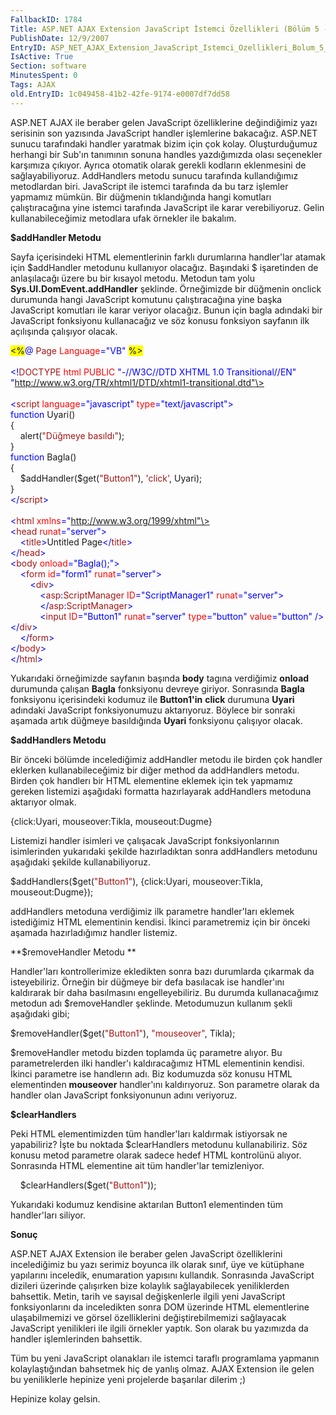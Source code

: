 ```yaml
---
FallbackID: 1784
Title: ASP.NET AJAX Extension JavaScript İstemci Özellikleri (Bölüm 5 - Handler İşlemleri)
PublishDate: 12/9/2007
EntryID: ASP_NET_AJAX_Extension_JavaScript_Istemci_Ozellikleri_Bolum_5_-_Handler_Islemleri
IsActive: True
Section: software
MinutesSpent: 0
Tags: AJAX
old.EntryID: 1c049458-41b2-42fe-9174-e0007df7dd58
---
```

ASP.NET AJAX ile beraber gelen JavaScript özelliklerine değindiğimiz
yazı serisinin son yazısında JavaScript handler işlemlerine bakacağız.
ASP.NET sunucu tarafındaki handler yaratmak bizim için çok kolay.
Oluşturduğumuz herhangi bir Sub'ın tanımının sonuna handles yazdığımızda
olası seçenekler karşımıza çıkıyor. Ayrıca otomatik olarak gerekli
kodların eklenmesini de sağlayabiliyoruz. AddHandlers metodu sunucu
tarafında kullandığımız metodlardan biri. JavaScript ile istemci
tarafında da bu tarz işlemler yapmamız mümkün. Bir düğmenin
tıklandığında hangi komutları çalıştıracağına yine istemci tarafında
JavaScript ile karar verebiliyoruz. Gelin kullanabileceğimiz metodlara
ufak örnekler ile bakalım.

**\$addHandler Metodu**

Sayfa içerisindeki HTML elementlerinin farklı durumlarına handler'lar
atamak için \$addHandler metodunu kullanıyor olacağız. Başındaki \$
işaretinden de anlaşılacağı üzere bu bir kısayol metodu. Metodun tam
yolu **Sys.UI.DomEvent.addHandler** şeklinde. Örneğimizde bir düğmenin
onclick durumunda hangi JavaScript komutunu çalıştıracağına yine başka
JavaScript komutları ile karar veriyor olacağız. Bunun için bagla
adındaki bir JavaScript fonksiyonu kullanacağız ve söz konusu fonksiyon
sayfanın ilk açılışında çalışıyor olacak.

<span style="background:yellow; ">\<%</span><span
style="color:blue; ">@</span><span> <span
style="color:#A31515; ">Page</span> <span
style="color:red; ">Language</span><span
style="color:blue; ">="VB"</span> <span
style="background:yellow; ">%\></span></span>\
  \
 <span style="color:blue; ">\<!</span><span
style="color:#A31515; ">DOCTYPE</span><span> <span
style="color:red; ">html</span> <span style="color:red; ">PUBLIC</span>
<span style="color:blue; ">"-//W3C//DTD XHTML 1.0
Transitional//EN"</span> <span
style="color:blue; ">"http://www.w3.org/TR/xhtml1/DTD/xhtml1-transitional.dtd"\></span></span>\
 <span style="color:blue; "> </span>\
 <span style="color:blue; ">\<</span><span
style="color:#A31515; ">script</span><span> <span
style="color:red; ">language</span><span
style="color:blue; ">="javascript"</span> <span
style="color:red; ">type</span><span
style="color:blue; ">="text/javascript"\></span></span>\
 <span style="color:blue; ">function</span><span> Uyari()</span>\
 <span>{</span>\
 <span>    alert(<span style="color:#A31515; ">"Düğmeye
basıldı"</span>);</span>\
 <span>}</span>\
 <span style="color:blue; ">function</span><span> Bagla()</span>\
 <span>{</span>\
 <span>    \$addHandler(\$get(<span
style="color:#A31515; ">"Button1"</span>), <span
style="color:#A31515; ">'click'</span>, Uyari);</span>\
 <span>}</span>\
 <span style="color:blue; ">\</</span><span
style="color:#A31515; ">script</span><span
style="color:blue; ">\></span>\
 <span style="color:blue; "> </span>\
 <span style="color:blue; ">\<</span><span
style="color:#A31515; ">html</span><span> <span
style="color:red; ">xmlns</span><span
style="color:blue; ">="http://www.w3.org/1999/xhtml"\></span></span>\
 <span style="color:blue; ">\<</span><span
style="color:#A31515; ">head</span><span> <span
style="color:red; ">runat</span><span
style="color:blue; ">="server"\></span></span>\
 <span>    <span style="color:blue; ">\<</span><span
style="color:#A31515; ">title</span><span
style="color:blue; ">\></span>Untitled Page<span
style="color:blue; ">\</</span><span
style="color:#A31515; ">title</span><span
style="color:blue; ">\></span></span>\
 <span style="color:blue; ">\</</span><span
style="color:#A31515; ">head</span><span style="color:blue; ">\></span>\
 <span style="color:blue; ">\<</span><span
style="color:#A31515; ">body</span><span> <span
style="color:red; ">onload</span><span
style="color:blue; ">="Bagla();"\></span></span>\
 <span>    <span style="color:blue; ">\<</span><span
style="color:#A31515; ">form</span> <span
style="color:red; ">id</span><span style="color:blue; ">="form1"</span>
<span style="color:red; ">runat</span><span
style="color:blue; ">="server"\></span></span>\
 <span>        <span style="color:blue; ">\<</span><span
style="color:#A31515; ">div</span><span
style="color:blue; ">\></span></span>\
 <span>            <span style="color:blue; ">\<</span><span
style="color:#A31515; ">asp</span><span
style="color:blue; ">:</span><span
style="color:#A31515; ">ScriptManager</span> <span
style="color:red; ">ID</span><span
style="color:blue; ">="ScriptManager1"</span> <span
style="color:red; ">runat</span><span
style="color:blue; ">="server"\></span></span>\
 <span>            <span style="color:blue; ">\</</span><span
style="color:#A31515; ">asp</span><span
style="color:blue; ">:</span><span
style="color:#A31515; ">ScriptManager</span><span
style="color:blue; ">\></span></span>\
 <span>            <span style="color:blue; ">\<</span><span
style="color:#A31515; ">input</span> <span
style="color:red; ">ID</span><span
style="color:blue; ">="Button1"</span> <span
style="color:red; ">runat</span><span
style="color:blue; ">="server"</span> <span
style="color:red; ">type</span><span
style="color:blue; ">="button"</span> <span
style="color:red; ">value</span><span
style="color:blue; ">="button"</span> <span
style="color:blue; ">/\>\</</span><span
style="color:#A31515; ">div</span><span
style="color:blue; ">\></span></span>\
 <span>    <span style="color:blue; ">\</</span><span
style="color:#A31515; ">form</span><span
style="color:blue; ">\></span></span>\
 <span style="color:blue; ">\</</span><span
style="color:#A31515; ">body</span><span style="color:blue; ">\></span>\
 <span style="color:blue; ">\</</span><span
style="color:#A31515; ">html</span><span style="color:blue; ">\></span>

Yukarıdaki örneğimizde sayfanın başında **body** tagına verdiğimiz
**onload** durumunda çalışan **Bagla** fonksiyonu devreye giriyor.
Sonrasında **Bagla** fonksiyonu içerisindeki kodumuz ile **Button1'in**
**click** durumuna **Uyari** adındaki JavaScript fonksiyonumuzu
aktarıyoruz. Böylece bir sonraki aşamada artık düğmeye basıldığında
**Uyari** fonksiyonu çalışıyor olacak.

**\$addHandlers Metodu**

Bir önceki bölümde incelediğimiz addHandler metodu ile birden çok
handler eklerken kullanabileceğimiz bir diğer method da addHandlers
metodu. Birden çok handlerı bir HTML elementine eklemek için tek
yapmamız gereken listemizi aşağıdaki formatta hazırlayarak addHandlers
metoduna aktarıyor olmak.

{click:Uyari, mouseover:Tikla, mouseout:Dugme}

Listemizi handler isimleri ve çalışacak JavaScript fonksiyonlarının
isimlerinden yukarıdaki şekilde hazırladıktan sonra addHandlers metodunu
aşağıdaki şekilde kullanabiliyoruz.

<span style="">\$addHandlers(\$get(<span
style="color:#A31515; ">"Button1"</span>), {click:Uyari,
mouseover:Tikla, mouseout:Dugme});</span>

addHandlers metoduna verdiğimiz ilk parametre handler'ları eklemek
istediğimiz HTML elementinin kendisi. İkinci parametremiz için bir
önceki aşamada hazırladığımız handler listemiz.

**\$removeHandler Metodu **

Handler'ları kontrollerimize ekledikten sonra bazı durumlarda çıkarmak
da isteyebiliriz. Örneğin bir düğmeye bir defa basılacak ise handler'ını
kaldırarak bir daha basılmasını engelleyebiliriz. Bu durumda
kullanacağımız metodun adı \$removeHandler şeklinde. Metodumuzun
kullanım şekli aşağıdaki gibi;

\$removeHandler(\$get(<span style="color:#A31515; ">"Button1"</span>),
<span style="color:#A31515; ">"mouseover"</span>, Tikla);

\$removeHandler metodu bizden toplamda üç parametre alıyor. Bu
parametrelerden ilki handler'ı kaldıracağımız HTML elementinin kendisi.
İkinci parametre ise handlerın adı. Biz kodumuzda söz konusu HTML
elementinden **mouseover** handler'ını kaldırıyoruz. Son parametre
olarak da handler olan JavaScript fonksiyonunun adını veriyoruz.

**\$clearHandlers**

Peki HTML elementimizden tüm handler'ları kaldırmak istiyorsak ne
yapabiliriz? İşte bu noktada \$clearHandlers metodunu kullanabiliriz.
Söz konusu metod parametre olarak sadece hedef HTML kontrolünü alıyor.
Sonrasında HTML elementine ait tüm handler'lar temizleniyor.

<span>    \$clearHandlers(\$get(<span
style="color:#A31515; ">"Button1"</span>));</span>

Yukarıdaki kodumuz kendisine aktarılan Button1 elementinden tüm
handler'ları siliyor.

**Sonuç**

ASP.NET AJAX Extension ile beraber gelen JavaScript özelliklerini
incelediğimiz bu yazı serimiz boyunca ilk olarak sınıf, üye ve kütüphane
yapılarını inceledik, enumaration yapısını kullandık. Sonrasında
JavaScript dizileri üzerinde çalışırken bize kolaylık sağlayabilecek
yeniliklerden bahsettik. Metin, tarih ve sayısal değişkenlerle ilgili
yeni JavaScript fonksiyonlarını da inceledikten sonra DOM üzerinde HTML
elementlerine ulaşabilmemizi ve görsel özelliklerini değiştirebilmemizi
sağlayacak JavaScript yenilikleri ile ilgili örnekler yaptık. Son olarak
bu yazımızda da handler işlemlerinden bahsettik.

Tüm bu yeni JavaScript olanakları ile istemci taraflı programlama
yapmanın kolaylaştığından bahsetmek hiç de yanlış olmaz. AJAX Extension
ile gelen bu yeniliklerle hepinize yeni projelerde başarılar dilerim ;)

Hepinize kolay gelsin.


